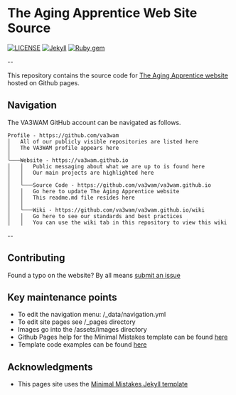 # The Aging Apprentice Web Site Source

[![LICENSE](https://img.shields.io/badge/license-MIT-lightgrey.svg)](https://raw.githubusercontent.com/mmistakes/minimal-mistakes/master/LICENSE)
[![Jekyll](https://img.shields.io/badge/jekyll-%3E%3D%203.7-blue.svg)](https://jekyllrb.com/)
[![Ruby gem](https://img.shields.io/gem/v/minimal-mistakes-jekyll.svg)](https://rubygems.org/gems/minimal-mistakes-jekyll)

--

This repository contains the source code for [The Aging Apprentice website](https://va3wam.github.io/) hosted on Github pages. 

## Navigation
The VA3WAM GitHub account can be navigated as follows.

```
Profile - https://github.com/va3wam
│   All of our publicly visible repositories are listed here
│   The VA3WAM profile appears here 
│
└───Website - https://va3wam.github.io
│   │   Public messaging about what we are up to is found here
│   │   Our main projects are highlighted here
│   │
│   └───Source Code - https://github.com/va3wam/va3wam.github.io 
│   │   Go here to update The Aging Apprentice website
│   │   This readme.md file resides here
│   │
│   └───Wiki - https://github.com/va3wam/va3wam.github.io/wiki
│   │   Go here to see our standards and best practices
│   │   You can use the wiki tab in this repository to view this wiki
```

--

## Contributing

Found a typo on the website? By all means [submit an issue](https://github.com/va3wam/va3wam.github.io/issues/new)

## Key maintenance points

* To edit the navigation menu: /_data/navigation.yml
* To edit site pages see /_pages directory
* Images go into the /assets/images directory 
* Github Pages help for the Minimal Mistakes template can be found [here](https://mmistakes.github.io/minimal-mistakes/docs/pages/)
* Template code examples can be found [here](https://github.com/mmistakes/minimal-mistakes)

## Acknowledgments

* This pages site uses the [Minimal Mistakes Jekyll template](https://github.com/mmistakes/minimal-mistakes)
